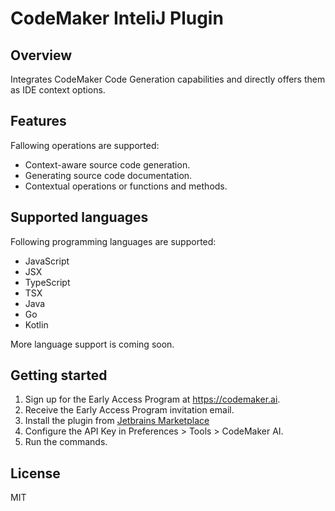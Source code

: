 # CodeMaker InteliJ Plugin

## Overview

Integrates CodeMaker Code Generation capabilities and directly offers them as IDE context options.

## Features

Fallowing operations are supported:

* Context-aware source code generation.
* Generating source code documentation.
* Contextual operations or functions and methods.

## Supported languages

Following programming languages are supported:

* JavaScript
* JSX
* TypeScript
* TSX
* Java
* Go
* Kotlin
  
More language support is coming soon.

## Getting started

1. Sign up for the Early Access Program at https://codemaker.ai.
2. Receive the Early Access Program invitation email. 
3. Install the plugin from [Jetbrains Marketplace](https://plugins.jetbrains.com/plugin/21445-codemaker-ai)
4. Configure the API Key in Preferences > Tools > CodeMaker AI.
5. Run the commands.

## License

MIT
